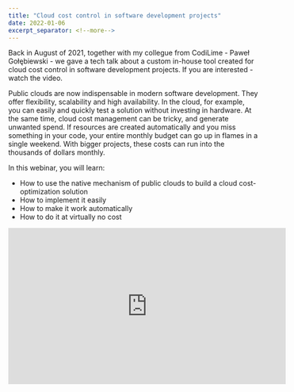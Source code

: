 ```yaml
---
title: "Cloud cost control in software development projects"
date: 2022-01-06
excerpt_separator: <!--more-->
---
```

Back in August of 2021, together with my collegue from CodiLime - Paweł Gołębiewski - we gave a tech talk about a custom in-house tool created for cloud cost control in software development projects. If you are interested - watch the video.

Public clouds are now indispensable in modern software development. They offer flexibility, scalability and high availability. In the cloud, for example, you can easily and quickly test a solution without investing in hardware. At the same time, cloud cost management can be tricky, and generate unwanted spend. If resources are created automatically and you miss something in your code, your entire monthly budget can go up in flames in a single weekend. With bigger projects, these costs can run into the thousands of dollars monthly.

In this webinar, you will learn:

- How to use the native mechanism of public clouds to build a cloud cost-optimization solution
- How to implement it easily
- How to make it work automatically
- How to do it at virtually no cost

<iframe width="560" height="315" src="https://www.youtube.com/embed/Sn_JnyTqKrA" title="YouTube video player" frameborder="0" allow="accelerometer; autoplay; clipboard-write; encrypted-media; gyroscope; picture-in-picture" allowfullscreen></iframe>
